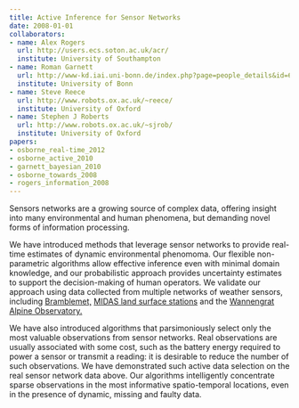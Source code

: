 ```yaml
---
title: Active Inference for Sensor Networks
date: 2008-01-01
collaborators:
- name: Alex Rogers
  url: http://users.ecs.soton.ac.uk/acr/
  institute: University of Southampton
- name: Roman Garnett
  url: http://www-kd.iai.uni-bonn.de/index.php?page=people_details&id=60
  institute: University of Bonn
- name: Steve Reece
  url: http://www.robots.ox.ac.uk/~reece/
  institute: University of Oxford
- name: Stephen J Roberts
  url: http://www.robots.ox.ac.uk/~sjrob/
  institute: University of Oxford
papers:
- osborne_real-time_2012
- osborne_active_2010
- garnett_bayesian_2010
- osborne_towards_2008
- rogers_information_2008
---
```

Sensors networks are a growing source of complex data, offering insight into many environmental and human phenomena, but demanding novel forms of information processing. 

We have introduced methods that leverage sensor networks to provide real-time estimates of dynamic environmental phenomoma. Our flexible non-parametric algorithms allow effective inference even with minimal domain knowledge, and our probabilistic approach provides uncertainty estimates to support the decision-making of human operators. We validate our approach using data collected from multiple networks of weather sensors, including <a href="http://www.bramblemet.co.uk/(S(lqsjxi55irywytqdtrnjy245))/default.aspx" title="None">Bramblemet,</a> <a href="http://badc.nerc.ac.uk/data/ukmo-midas/" title="None">MIDAS land surface stations</a> and the <a href="http://atom.research.microsoft.com/sensewebv3/sensormap/view/swissex.aspx" title="SwissEx Main Sites">Wannengrat Alpine Observatory.</a>

We have also introduced algorithms that parsimoniously select only the most valuable observations from sensor networks. Real observations are usually associated with some cost, such as the battery energy required to power a sensor or transmit a reading: it is desirable to reduce the number of such observations. We have demonstrated such active data selection on the real sensor network data above. Our algorithms intelligently concentrate sparse observations in the most informative spatio-temporal locations, even in the presence of dynamic, missing and faulty data.
